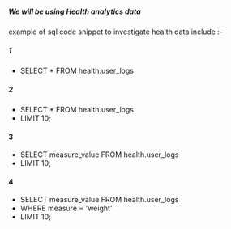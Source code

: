 ##### We will be using Health analytics data
example of sql code snippet to investigate health data include :-
##### 1
- SELECT * FROM health.user_logs

##### 2
- SELECT * FROM health.user_logs
- LIMIT 10;

#### 3
- SELECT measure_value FROM health.user_logs
- LIMIT 10;

#### 4
- SELECT measure_value FROM health.user_logs
- WHERE measure = 'weight'
- LIMIT 10;
